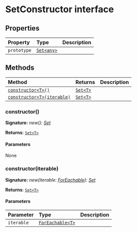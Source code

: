 # SetConstructor interface










## Properties

| Property	   | Type	| Description|
|:-------------|:-------|:-----------|
|`prototype`      | [`Set<any>`](../es6-collections/set.md) |  |




## Methods

| Method	   |  Returns	| Description|
|:-------------|:-------|:-----------|
|[`constructor<T>()`](#constructor<t>)      | [`Set<T>`](../es6-collections/set.md) |  |
|[`constructor<T>(iterable)`](#constructor<t>iterable)      | [`Set<T>`](../es6-collections/set.md) |  |




### constructor<T>()



**Signature:** _new<T>(): [Set](../es6-collections/set.md)<T>_

**Returns**: [`Set<T>`](../es6-collections/set.md)



#### Parameters
None


### constructor<T>(iterable)



**Signature:** _new<T>(iterable: [ForEachable](../es6-collections/foreachable.md)<T>): [Set](../es6-collections/set.md)<T>_

**Returns**: [`Set<T>`](../es6-collections/set.md)



#### Parameters


| Parameter	   | Type    | Description |
|:-------------|:---------------|:------------|
| `iterable`    | [`ForEachable<T>`](../es6-collections/foreachable.md) |  |

